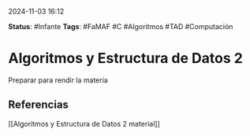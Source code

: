 2024-11-03 16:12

__Status__: #Infante 
__Tags__: #FaMAF  #C #Algoritmos #TAD #Computación 
# Algoritmos y Estructura de Datos 2

Preparar para rendir la materia


## Referencias

[[Algoritmos y Estructura de Datos 2 material]]